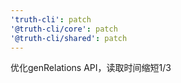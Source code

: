 ```yaml
---
'truth-cli': patch
'@truth-cli/core': patch
'@truth-cli/shared': patch
---
```


优化genRelations API，读取时间缩短1/3
